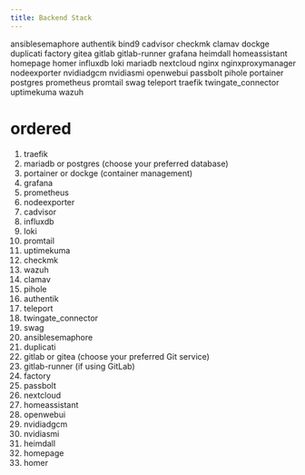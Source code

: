 ```yaml
---
title: Backend Stack
---
```


ansiblesemaphore
authentik
bind9
cadvisor
checkmk
clamav
dockge
duplicati
factory
gitea
gitlab
gitlab-runner
grafana
heimdall
homeassistant
homepage
homer
influxdb
loki
mariadb
nextcloud
nginx
nginxproxymanager
nodeexporter
nvidiadgcm
nvidiasmi
openwebui
passbolt
pihole
portainer
postgres
prometheus
promtail
swag
teleport
traefik
twingate_connector
uptimekuma
wazuh

# ordered
1. traefik
3. mariadb or postgres (choose your preferred database)
4. portainer or dockge (container management)
5. grafana
6. prometheus
7. nodeexporter
8. cadvisor
9. influxdb
10. loki
11. promtail
12. uptimekuma
13. checkmk
14. wazuh
15. clamav
16. pihole
17. authentik
18. teleport
19. twingate_connector
20. swag
21. ansiblesemaphore
22. duplicati
23. gitlab or gitea (choose your preferred Git service)
24. gitlab-runner (if using GitLab)
25. factory
26. passbolt
27. nextcloud
28. homeassistant
29. openwebui
30. nvidiadgcm
31. nvidiasmi
32. heimdall
33. homepage
34. homer